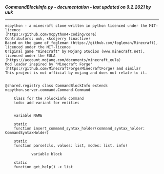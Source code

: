 ***CommandBlockInfo.py - documentation - last updated on 9.2.2021 by uuk***
___

    mcpython - a minecraft clone written in python licenced under the MIT-licence 
    (https://github.com/mcpython4-coding/core)
    Contributors: uuk, xkcdjerry (inactive)
    Based on the game of fogleman (https://github.com/fogleman/Minecraft), licenced under the MIT-licence
    Original game "minecraft" by Mojang Studios (www.minecraft.net), licenced under the EULA
    (https://account.mojang.com/documents/minecraft_eula)
    Mod loader inspired by "Minecraft Forge" (https://github.com/MinecraftForge/MinecraftForge) and similar
    This project is not official by mojang and does not relate to it.


    @shared.registry class CommandBlockInfo extends mcpython.server.command.Command.Command
        
        Class for the /blockinfo command
        todo: add variant for entities


        variable NAME

        static
        function insert_command_syntax_holder(command_syntax_holder: CommandSyntaxHolder)

        static
        function parse(cls, values: list, modes: list, info)

                variable block

        static
        function get_help() -> list